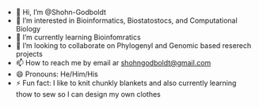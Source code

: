 - 👋 Hi, I’m @Shohn-Godboldt
- 👀 I’m interested in Bioinformatics, Biostatostocs, and Computational Biology
- 🌱 I’m currently learning Bioinfomratics 
- 💞️ I’m looking to collaborate on Phylogenyl and Genomic based reserech projects 
- 📫 How to reach me by email ar shohngodboldt@gmail.com
- 😄 Pronouns: He/Him/His
- ⚡ Fun fact: I like to knit chunkly blankets and also currently learning thow to sew so I can design my own clothes

<!---
Shohn-Godboldt/Shohn-Godboldt is a ✨ special ✨ repository because its `README.md` (this file) appears on your GitHub profile.
You can click the Preview link to take a look at your changes.
--->

